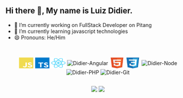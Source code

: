 ## Hi there 👋, My name is Luiz Didier.

- 🔭 I’m currently working on FullStack Developer on Pitang
- 🌱 I’m currently learning javascript technologies
- 😄 Pronouns: He/Him

##

<div align="center">
  <div style="display: inline_block"><br>
    <img align="center" alt="Didier-Js" height="30" width="40" src="https://raw.githubusercontent.com/devicons/devicon/master/icons/javascript/javascript-plain.svg" />
    <img align="center" alt="Didier-Ts" height="30" width="40" src="https://raw.githubusercontent.com/devicons/devicon/master/icons/typescript/typescript-plain.svg" />
    <img align="center" alt="Didier-React" height="30" width="40" src="https://raw.githubusercontent.com/devicons/devicon/master/icons/react/react-original.svg" />
    <img align="center" alt="Didier-Angular" height="30" width="40" src="https://cdn.jsdelivr.net/gh/devicons/devicon/icons/angularjs/angularjs-original.svg" />
    <img align="center" alt="Didier-HTML" height="30" width="40" src="https://raw.githubusercontent.com/devicons/devicon/master/icons/html5/html5-original.svg" />
    <img align="center" alt="Didier-CSS" height="30" width="40" src="https://raw.githubusercontent.com/devicons/devicon/master/icons/css3/css3-original.svg" />
    <img align="center" alt="Didier-Node" height="30" width="40" src="https://cdn.jsdelivr.net/gh/devicons/devicon/icons/nodejs/nodejs-original.svg" />
    <img align="center" alt="Didier-PHP" height="40" width="40" src="https://cdn.jsdelivr.net/gh/devicons/devicon/icons/php/php-original.svg" />
    <img align="center" alt="Didier-Git" height="30" width="40" src="https://cdn.jsdelivr.net/gh/devicons/devicon/icons/git/git-original.svg" />    
  </div>  
</div>

##
  
<div align="center">
  <img height="180em" src="https://github-readme-stats.vercel.app/api?username=Luizdidier&show_icons=true&theme=dark&include_all_commits=true&count_private=true"/>
  <img height="180em" src="https://github-readme-stats.vercel.app/api/top-langs/?username=Luizdidier&layout=compact&langs_count=7&theme=dark"/>
</div>



  
